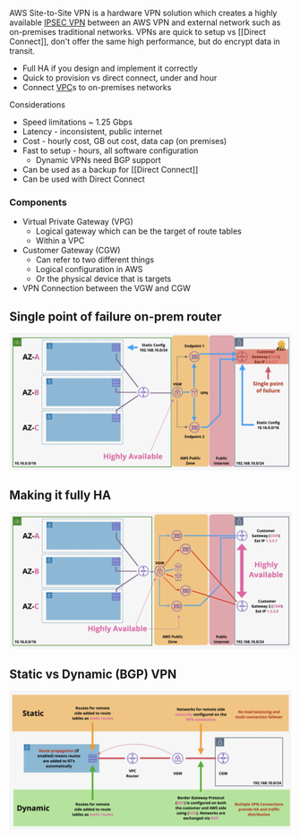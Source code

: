 AWS Site-to-Site VPN is a hardware VPN solution which creates a highly available [IPSEC VPN](IPSEC%20VPN.md) between an AWS VPN and external network such as on-premises traditional networks. VPNs are quick to setup vs [[Direct Connect]], don't offer the same high performance, but do encrypt data in transit.

- Full HA if you design and implement it correctly
- Quick to provision vs direct connect, under and hour
- Connect [VPC](../VPC/VPC.md)s to on-premises networks

Considerations
- Speed limitations ~ 1.25 Gbps
- Latency - inconsistent, public internet
- Cost - hourly cost, GB out cost, data cap (on premises)
- Fast to setup - hours, all software configuration
	- Dynamic VPNs need BGP support
- Can be used as a backup for [[Direct Connect]]
- Can be used with Direct Connect

### Components
- Virtual Private Gateway (VPG)
	- Logical gateway which can be the target of route tables
	- Within a VPC
- Customer Gateway (CGW)
	- Can refer to two different things
	- Logical configuration in AWS
	- Or the physical device that is targets
- VPN Connection between the VGW and CGW

## Single point of failure on-prem router
![Pasted image 20250604210732.png](_atts/Pasted%20image%2020250604210732.png)

## Making it fully HA
![Pasted image 20250604211008.png](_atts/Pasted%20image%2020250604211008.png)

## Static vs Dynamic (BGP) VPN
![Pasted image 20250604211428.png](_atts/Pasted%20image%2020250604211428.png)